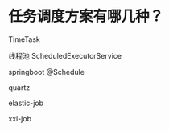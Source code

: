 # 任务调度方案有哪几种？

TimeTask

线程池 ScheduledExecutorService

springboot @Schedule

quartz

elastic-job

xxl-job